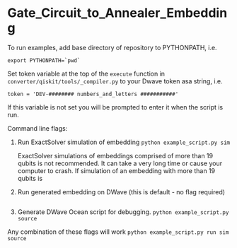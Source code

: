 # Gate_Circuit_to_Annealer_Embedding

To run examples, add base directory of repository to PYTHONPATH, i.e.

```export PYTHONPATH=`pwd` ```

Set token variable at the top of the ```execute``` function in ```converter/qiskit/tools/_compiler.py``` to your Dwave token asa string, i.e.

  ```token = 'DEV-######## numbers_and_letters ###########'```

If this variable is not set you will be prompted to enter it when the script is run.

Command line flags:
  1) Run ExactSolver simulation of embedding
        ```python example_script.py sim```
     
     ExactSolver simulations of embeddings comprised of more than 19 qubits is not recommended. It can take a very long time or cause your computer to crash. If simulation of an embedding with more than 19 qubits is
     
  3) Run generated embedding on DWave (this is default - no flag required) 
        ```python example_script.py run'''
  3) Generate DWave Ocean script for debugging.
        ```python example_script.py source```
        
Any combination of these flags will work 
        ```python example_script.py run sim source```
